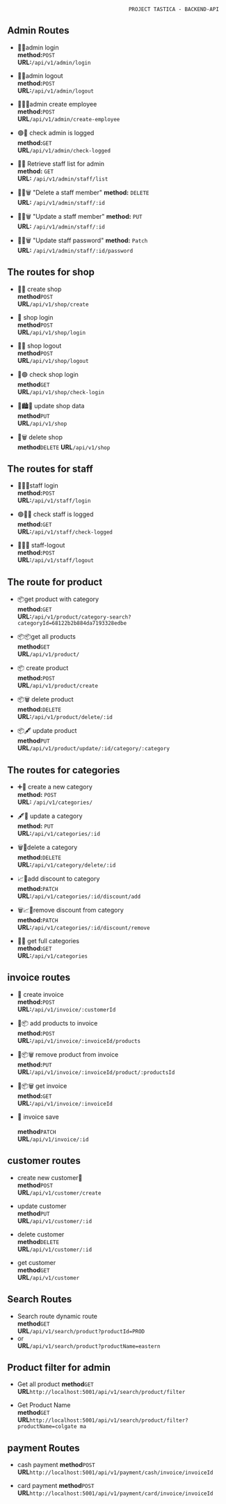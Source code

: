                                            PROJECT TASTICA - BACKEND-API

## Admin Routes

- 🔐💼admin login<br>
**method:**`POST`<br>
**URL:**`/api/v1/admin/login`

- 🚪💼admin logout<br>
**method:**`POST`<br>
**URL:**`/api/v1/admin/logout`

- 👨‍⚕️💼admin create employee<br>
**method:**`POST`<br>
**URL**`/api/v1/admin/create-employee`

- 🟢💼 check admin is logged<br>
**method:**`GET`<br>
**URL**`/api/v1/admin/check-logged`

- 🧑‍💼 Retrieve staff list for admin<br>
**method:** `GET`<br>
**URL:** `/api/v1/admin/staff/list`

- 🧑‍💼🗑 "Delete a staff member"
**method:** `DELETE`<br>
**URL:** `/api/v1/admin/staff/:id`

- 🧑‍💼🗑 "Update a staff member"
**method:** `PUT`<br>
**URL:** `/api/v1/admin/staff/:id`

- 🧑‍💼🗑 "Update staff password"
**method:** `Patch`<br>
**URL:** `/api/v1/admin/staff/:id/password`


## The routes for shop

 - 🏤💼 create shop<br>
**method**`POST`<br>
**URL**`/api/v1/shop/create` 

- 🏤 shop login<br>
**method**`POST`<br>
**URL**`/api/v1/shop/login`

- 🏤🚪 shop logout<br>
**method**`POST`<br>
**URL**`/api/v1/shop/logout`

- 🏤🟢 check shop login<br>
**method**`GET`<br>
**URL**`/api/v1/shop/check-login`

- 🏤🏙💼 update shop data<br>
**method**`PUT`<br>
**URL**`/api/v1/shop`

- 🏤🗑 delete shop<br>
**method**`DELETE`
**URL**`/api/v1/shop`

## The routes for staff 

- 🔐👨‍💼staff login <br>
**method:**`POST`<br> 
**URL:**`/api/v1/staff/login`

- 🟢👨‍💼 check staff is logged<br> 
**method:**`GET`<br>
**URL:**`/api/v1/staff/check-logged`<br>

- 🚪👨‍💼 staff-logout <br>
**method:**`POST`<br> 
**URL:**`/api/v1/staff/logout` 

## The route for product

- 📦get product with category<br>
  **method:**`GET`<br>
  **URL:**`/api/v1/product/category-search?categoryId=68122b2b884da7193328edbe` 

- 📦📦get all products<br>
**method**`GET`<br>
**URL**`/api/v1/product/`

- 📦 create product<br>
**method:**`POST`<br>
**URL**`/api/v1/product/create`

- 📦🗑 delete product<br>
**method:**`DELETE`<br>
**URL:**`/api/v1/product/delete/:id`

- 📦🖋 update product<br>
**method**`PUT`<br>
**URL**`/api/v1/product/update/:id/category/:category`

## The routes for categories

- ➕📂 create a new category<br>
**method:** `POST`<br>
**URL:** `/api/v1/categories/`

- 🖋📂 update a category  
**method:** `PUT`<br>
**URL:**`/api/v1/categories/:id`

- 🗑📂delete a category<br> 
**method:**`DELETE`<br> 
**URL:**`/api/v1/category/delete/:id`

- 📈📂add discount to category<br> 
**method:**`PATCH`<br> 
**URL:**`/api/v1/categories/:id/discount/add`

- 🗑📈📂remove discount from category <br>
**method:**`PATCH`<br>
**URL:**`/api/v1/categories/:id/discount/remove`

- 📂📂 get full categories<br>
**method:**`GET`<br>
**URL:**`/api/v1/categories`


## invoice routes

- 📃 create invoice<br>
**method:**`POST`<br>
**URL:**`/api/v1/invoice/:customerId`

- 📃📦 add products to invoice<br>
**method:**`POST`<br>
**URL:**`/api/v1/invoice/:invoiceId/products`

- 📃📦🗑 remove product from invoice<br>
**method:**`PUT`<br>
**URL:**`/api/v1/invoice/:invoiceId/product/:productsId`

- 📃📦🗑 get  invoice<br>
**method:**`GET`<br>
**URL:**`/api/v1/invoice/:invoiceId`


- 📃 invoice save <br>  
**method**`PATCH`<br>
**URL**`/api/v1/invoice/:id`

## customer routes

- create new customer👩<br>
**method**`POST`<br>
**URL**`/api/v1/customer/create`

- update customer<br>
**method**`PUT`<br>
**URL**`/api/v1/customer/:id`

- delete customer<br>
**method**`DELETE`<br>
**URL**`/api/v1/customer/:id`

- get customer<br>
**method**`GET`<br>
**URL**`/api/v1/customer`



## Search Routes<br>

- Search route dynamic route<br>
**method**`GET`<br>
**URL**`/api/v1/search/product?productId=PROD`
- or <br>
**URL**`/api/v1/search/product?productName=eastern`

## Product filter for admin<br>

- Get all product
**method**`GET` <br>
**URL**`http://localhost:5001/api/v1/search/product/filter`

- Get Product Name<br>
**method**`GET`<br>
**URL**`http://localhost:5001/api/v1/search/product/filter?productName=colgate ma`



## payment Routes<br>

- cash payment
**method**`POST` <br>
**URL**`http://localhost:5001/api/v1/payment/cash/invoice/invoiceId`

- card payment
**method**`POST` <br>
**URL**`http://localhost:5001/api/v1/payment/card/invoice/invoiceId`
